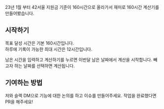 23년 1월 부터 42서울 지원금 기준이 160시간으로 올라가서 재미로 160시간 계산기를 만들어봤습니다.

## 시작하기

목표 달성 시간은 기본 160시간입니다.\
하루에 기록이 가능한 최대 시간은 12시간입니다.

남은 시간을 입력하고 계산하기를 누르면 이번달 남은 날짜에서 계산을 시작합니다.
빼고자 하는 날짜를 선택하면 계산됩니다.

## 기여하는 방법

저와 슬랙 DM으로 기능에 대한 논의를 하고 이슈를 만들어주세요.
작업을 완료했다면 PR을 해주세요!
